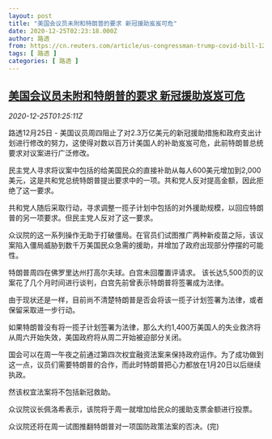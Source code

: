 ```yaml
---
layout: post
title: "美国会议员未附和特朗普的要求 新冠援助岌岌可危"
date: 2020-12-25T02:23:18.000Z
author: 路透
from: https://cn.reuters.com/article/us-congressman-trump-covid-bill-1225-idCNKBS28Z02T
tags: [ 路透 ]
categories: [ 路透 ]
---
```

<!--1608862998000-->
[美国会议员未附和特朗普的要求 新冠援助岌岌可危](https://cn.reuters.com/article/us-congressman-trump-covid-bill-1225-idCNKBS28Z02T)
------

<div>
<div><i>2020-12-25T01:25:11Z</i></div><p>路透12月25日 - 美国议员周四阻止了对2.3万亿美元的新冠援助措施和政府支出计划进行修改的努力，这使得对数以百万计美国人的补助岌岌可危，此前特朗普总统要求对议案进行广泛修改。</p><p>民主党人寻求将议案中包括的给美国民众的直接补助从每人600美元增加到2,000美元，这是共和党总统特朗普提出要求中的一项。共和党人反对提高金额，因此拒绝了这一要求。</p><p>共和党人随后采取行动，寻求调整一揽子计划中包括的对外援助规模，以回应特朗普的另一项要求。但民主党人反对了这一要求。</p><p>众议院的这一系列操作无助于打破僵局。在官员们试图推广两种新疫苗之际，该议案陷入僵局威胁到数千万美国民众急需的援助，并增加了政府出现部分停摆的可能性。</p><p>特朗普周四在佛罗里达州打高尔夫球。白宫未回覆置评请求。 该长达5,500页的议案花了几个月时间进行谈判，白宫先前曾表示特朗普将签署成为法律。</p><p>由于现状还是一样，目前尚不清楚特朗普是否会将该一揽子计划签署为法律，或者保留采取进一步行动。</p><p>如果特朗普没有将一揽子计划签署为法律，那么大约1,400万美国人的失业救济将从周六开始失效，美国政府将从周二开始被迫部分关闭。</p><p>国会可以在周一午夜之前通过第四次权宜融资法案来保持政府运作。为了成功做到这一点，议员们需要特朗普的合作，而此时特朗普把心力都放在1月20日以后继续执政。</p><p>然该权宜法案将不包括新冠救助。</p><p>众议院议长佩洛希表示，该院将于周一就增加给民众的援助支票金额进行投票。</p><p>众议院还将在周一试图推翻特朗普对一项国防政策法案的否决。(完)</p>
</div>
